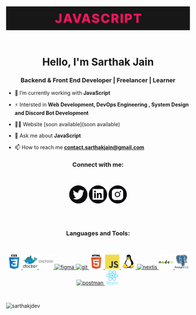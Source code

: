 
<p align="center"><img align="center" alt="Coding" width="800" src="https://github.com/sarthakjdev/sarthakjdev/blob/main/assets/images/banner.gif"></p>


</br>
<h1 align="center">Hello, I'm Sarthak Jain</h1>
<h3 align="center">Backend & Front End Developer | Freelancer | Learner</h3>

- 🌱 I’m currently working with **JavaScript**

- ⚡ Intersted in **Web Development, DevOps Engineering , System Design and Discord Bot Development**

- 👨‍💻 Website [soon available](soon available)

- 💬 Ask me about **JavaScript**

- 📫 How to reach me **contact.sarthakjain@gmail.com**


<h3 align="center">Connect with me:</h3>
</br>
<p align="center">
<a href="https://twitter.com/sarthakjdev" target="blank"><img align="center" src="./assets/icons/twitter.svg" alt="sarthakjdev" height="50" width="50" /></a>
<a href="https://linkedin.com/in/sarthakjdev" target="blank"><img align="center" src="./assets/icons/linkedin.svg" alt="sarthakjdev" height="50" width="50" /></a>
<a href="https://instagram.com/sarthakjdev" target="blank"><img align="center" src="./assets/icons/instagram.svg" alt="sarthakjdev" height="50" width="50" /></a>
</p>
</br>
</br>
<h3 align="center">Languages and Tools:</h3>
</br>
<p align="center"> <a href="https://www.w3schools.com/css/" target="_blank" rel="noreferrer"> <img src="https://raw.githubusercontent.com/devicons/devicon/master/icons/css3/css3-original-wordmark.svg" alt="css3" width="40" height="40"/> </a> <a href="https://www.docker.com/" target="_blank" rel="noreferrer"> <img src="https://raw.githubusercontent.com/devicons/devicon/master/icons/docker/docker-original-wordmark.svg" alt="docker" width="40" height="40"/> </a> <a href="https://expressjs.com" target="_blank" rel="noreferrer"> <img src="https://raw.githubusercontent.com/devicons/devicon/master/icons/express/express-original-wordmark.svg" alt="express" width="40" height="40"/> </a> <a href="https://www.figma.com/" target="_blank" rel="noreferrer"> <img src="https://www.vectorlogo.zone/logos/figma/figma-icon.svg" alt="figma" width="40" height="40"/> </a> <a href="https://git-scm.com/" target="_blank" rel="noreferrer"> <img src="https://www.vectorlogo.zone/logos/git-scm/git-scm-icon.svg" alt="git" width="40" height="40"/> </a> <a href="https://www.w3.org/html/" target="_blank" rel="noreferrer"> <img src="https://raw.githubusercontent.com/devicons/devicon/master/icons/html5/html5-original-wordmark.svg" alt="html5" width="40" height="40"/> </a> <a href="https://developer.mozilla.org/en-US/docs/Web/JavaScript" target="_blank" rel="noreferrer"> <img src="https://raw.githubusercontent.com/devicons/devicon/master/icons/javascript/javascript-original.svg" alt="javascript" width="40" height="40"/> </a> <a href="https://www.linux.org/" target="_blank" rel="noreferrer"> <img src="https://raw.githubusercontent.com/devicons/devicon/master/icons/linux/linux-original.svg" alt="linux" width="40" height="40"/> </a> <a href="https://nextjs.org/" target="_blank" rel="noreferrer"> <img src="https://cdn.worldvectorlogo.com/logos/nextjs-2.svg" alt="nextjs" width="40" height="40"/> </a> <a href="https://nodejs.org" target="_blank" rel="noreferrer"> <img src="https://raw.githubusercontent.com/devicons/devicon/master/icons/nodejs/nodejs-original-wordmark.svg" alt="nodejs" width="40" height="40"/> </a> <a href="https://www.postgresql.org" target="_blank" rel="noreferrer"> <img src="https://raw.githubusercontent.com/devicons/devicon/master/icons/postgresql/postgresql-original-wordmark.svg" alt="postgresql" width="40" height="40"/> </a> <a href="https://postman.com" target="_blank" rel="noreferrer"> <img src="https://www.vectorlogo.zone/logos/getpostman/getpostman-icon.svg" alt="postman" width="40" height="40"/> </a> <a href="https://reactjs.org/" target="_blank" rel="noreferrer"> <img src="https://raw.githubusercontent.com/devicons/devicon/master/icons/react/react-original-wordmark.svg" alt="react" width="40" height="40"/> </a> </p>

</br>

<p><img align="center" src="https://github-readme-stats.vercel.app/api/top-langs?username=sarthakjdev&show_icons=true&locale=en&layout=compact" alt="sarthakjdev" /></p>

